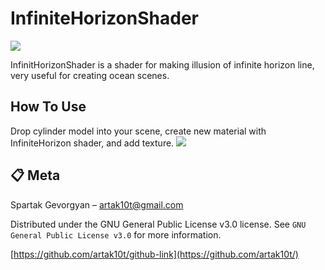 # InfiniteHorizonShader

![]("Horizon")

InfinitHorizonShader is a shader for making illusion of infinite horizon line, very useful for creating ocean scenes.

## How To Use

Drop cylinder model into your scene, create new material with InfiniteHorizon shader, and add texture.
![]("Scene")

## :clipboard: Meta

Spartak Gevorgyan – artak10t@gmail.com

Distributed under the GNU General Public License v3.0 license. See ``GNU General Public License v3.0`` for more information.

[https://github.com/artak10t/github-link](https://github.com/artak10t/)
